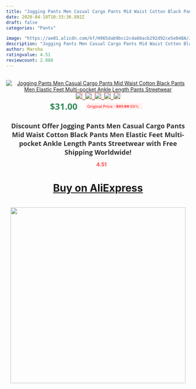 ```yaml
---
title: "Jogging Pants Men Casual Cargo Pants Mid Waist Cotton Black Pants Men Elastic Feet Multi-pocket Ankle Length Pants Streetwear"
date: 2020-04-10T10:33:36.892Z
draft: false
categories: "Pants"

image: "https://ae01.alicdn.com/kf/H965dab9bcc2c4a66acb292d92ce5e048A/Jogging-Pants-Men-Casual-Cargo-Pants-Mid-Waist-Cotton-Black-Pants-Men-Elastic-Feet-Multi-pocket.jpg"
description: "Jogging Pants Men Casual Cargo Pants Mid Waist Cotton Black Pants Men Elastic Feet Multi-pocket Ankle Length Pants Streetwear"
author: Marsha
ratingvalue: 4.51
reviewcount: 2.888
---
```

<br>
<div style="text-align: center;">
<a href="https://s.click.aliexpress.com/e/_ATUd5L" target="_blank" rel="nofollow noopener noreferrer"><img alt="Jogging Pants Men Casual Cargo Pants Mid Waist Cotton Black Pants Men Elastic Feet Multi-pocket Ankle Length Pants Streetwear" class="magnifier-image" src="https://ae01.alicdn.com/kf/H965dab9bcc2c4a66acb292d92ce5e048A/Jogging-Pants-Men-Casual-Cargo-Pants-Mid-Waist-Cotton-Black-Pants-Men-Elastic-Feet-Multi-pocket.jpg_640x640.jpg">
<br>
<img style="border:1px solid salmon" src="https://ae01.alicdn.com/kf/H965dab9bcc2c4a66acb292d92ce5e048A/Jogging-Pants-Men-Casual-Cargo-Pants-Mid-Waist-Cotton-Black-Pants-Men-Elastic-Feet-Multi-pocket.jpg_120x120.jpg">&nbsp;&nbsp;<img style="border:1px solid salmon" src="https://ae01.alicdn.com/kf/H0be3da7228b347d88ed90e591368361bL/Jogging-Pants-Men-Casual-Cargo-Pants-Mid-Waist-Cotton-Black-Pants-Men-Elastic-Feet-Multi-pocket.jpg_120x120.jpg">&nbsp;&nbsp;<img style="border:1px solid salmon" src="https://ae01.alicdn.com/kf/Hd2b9a1e87bba44cb9178df71baa6e272w/Jogging-Pants-Men-Casual-Cargo-Pants-Mid-Waist-Cotton-Black-Pants-Men-Elastic-Feet-Multi-pocket.jpg_120x120.jpg">&nbsp;&nbsp;<img style="border:1px solid salmon" src="_120x120.jpg">&nbsp;&nbsp;<img style="border:1px solid salmon" src="https://ae01.alicdn.com/kf/H22eb2f3f0fd74b87b814a84a51cc13a97/Jogging-Pants-Men-Casual-Cargo-Pants-Mid-Waist-Cotton-Black-Pants-Men-Elastic-Feet-Multi-pocket.jpg_120x120.jpg"></a></div><br0>
<div style="text-align: center;"><span style="background-color: white; border: 0px; box-sizing: border-box; color: seagreen; display: inline-block; font-family: &quot;open sans&quot; , &quot;arial&quot; , &quot;helvetica&quot; , sans-serif , &quot;heiti&quot;; font-size: 24px; font-stretch: inherit; font-weight: 700; line-height: inherit; margin: 0px 10px 0px 0px; padding: 0px; vertical-align: middle;">$31.00 </span>
<span style="background: rgb(255 , 241 , 241); border-radius: 3px; border: 0px; box-sizing: border-box; color: #ff4747; display: inline-block; font-family: inherit; font-size: 12px; font-stretch: inherit; font-style: inherit; font-variant: inherit; font-weight: 600; line-height: inherit; margin: 0px; padding: 2px 5px; transform: scale(0.9); vertical-align: middle;">Original Price : <b style="text-decoration: line-through;">$61.99 </b> 50%&nbsp;&nbsp;</span></div>
<h1 style="color: #333333; display: inline-block; font-family: &quot;open sans&quot; , &quot;arial&quot; , &quot;helvetica&quot; , sans-serif , &quot;heiti&quot;; font-size: 18px; font-stretch: inherit; font-weight: 700; text-align: center;">Discount Offer Jogging Pants Men Casual Cargo Pants Mid Waist Cotton Black Pants Men Elastic Feet Multi-pocket Ankle Length Pants Streetwear with Free Shipping Worldwide!</h1>
<div style="color: #ff4747; text-align: center;">
<img src="https://4.bp.blogspot.com/-M0ZcTcb-5uY/XleCXlxnR4I/AAAAAAAAAEc/OrjgMkXV1oMQFaCRZj5HQwOCBcu3w1FegCPcBGAYYCw/s1600/star.png" style="height: 15px;">&nbsp;<b>4.51</b></div>
<div class="button_cont" align="center"><a class="buynow_a" href="https://s.click.aliexpress.com/e/_ATUd5L" target="_blank" rel="nofollow noopener noreferrer"><H1>Buy on AliExpress</H1></a></div><br>
<div class="separator" style="clear: both; text-align: center;">
<img src="https://lh3.googleusercontent.com/-pTy5HemUv9M/XlePHvY0dAI/AAAAAAAAAE4/0nX5iRUoIWY8eMW9Dpxeirr157OZliDIgCLcBGAsYHQ/s1600/badge.gif" width="480">
</div>
